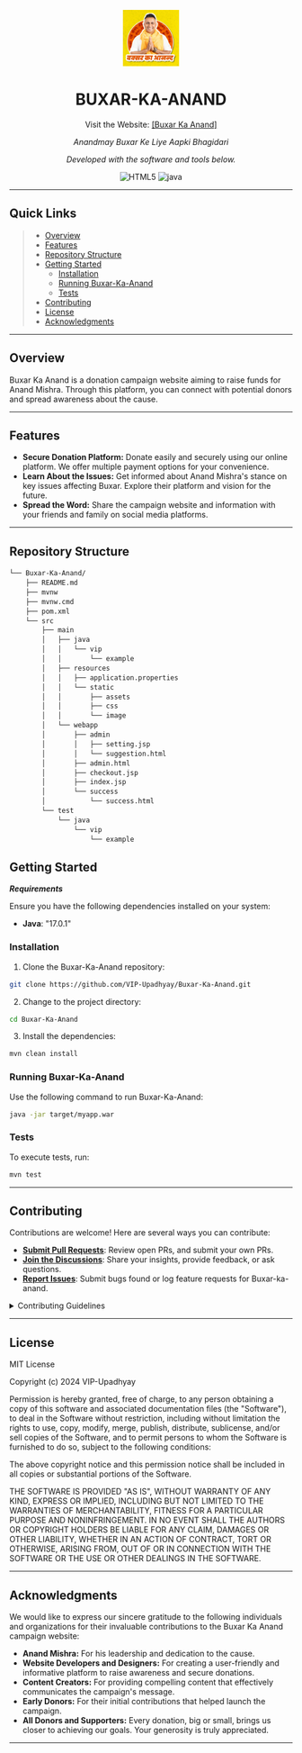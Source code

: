 <p align="center">
  <img src="https://github.com/VIP-Upadhyay/Buxar-Ka-Anand/blob/main/src/main/resources/static/assets/images/background17-h_lvv0kpnz.jpg" width="100" />
</p>
<p align="center">
    <h1 align="center">BUXAR-KA-ANAND</h1>
    <p align="center">Visit the Website: <a href="https://buxarkaanand.com">[Buxar Ka Anand]</a></p>
</p>
<p align="center">
    <em>Anandmay Buxar
Ke Liye Aapki Bhagidari</em>
</p>

<p align="center">
		<em>Developed with the software and tools below.</em>
</p>
<p align="center">
	<img src="https://img.shields.io/badge/HTML5-E34F26.svg?style=flat&logo=HTML5&logoColor=white" alt="HTML5">
	<img src="https://img.shields.io/badge/java-%23ED8B00.svg?style=flat&logo=openjdk&logoColor=white" alt="java">
</p>
<hr>

##  Quick Links

> - [ Overview](#-overview)
> - [ Features](#-features)
> - [ Repository Structure](#-repository-structure)
> - [ Getting Started](#-getting-started)
>   - [ Installation](#-installation)
>   - [ Running Buxar-Ka-Anand](#-running-Buxar-Ka-Anand)
>   -  [ Tests](#-tests)
> - [ Contributing](#-contributing)
> - [ License](#-license)
> - [ Acknowledgments](#-acknowledgments)

---

##  Overview

Buxar Ka Anand is a donation campaign website aiming to raise funds for Anand Mishra.  Through this platform, you can connect with potential donors and spread awareness about the cause.

---

##  Features

* **Secure Donation Platform:** Donate easily and securely using our online platform. We offer multiple payment options for your convenience.
* **Learn About the Issues:** Get informed about Anand Mishra's stance on key issues affecting Buxar. Explore their platform and vision for the future.
* **Spread the Word:** Share the campaign website and information with your friends and family on social media platforms.

---

##  Repository Structure

```sh
└── Buxar-Ka-Anand/
    ├── README.md
    ├── mvnw
    ├── mvnw.cmd
    ├── pom.xml
    └── src
        ├── main
        │   ├── java
        │   │   └── vip
        │   │       └── example
        │   ├── resources
        │   │   ├── application.properties
        │   │   └── static
        │   │       ├── assets
        │   │       ├── css
        │   │       └── image
        │   └── webapp
        │       ├── admin
        │       │   ├── setting.jsp
        │       │   └── suggestion.html
        │       ├── admin.html
        │       ├── checkout.jsp
        │       ├── index.jsp
        │       └── success
        │           └── success.html
        └── test
            └── java
                └── vip
                    └── example
```


##  Getting Started

***Requirements***

Ensure you have the following dependencies installed on your system:

* **Java**: "17.0.1"

###  Installation

1. Clone the Buxar-Ka-Anand repository:

```sh
git clone https://github.com/VIP-Upadhyay/Buxar-Ka-Anand.git
```

2. Change to the project directory:

```sh
cd Buxar-Ka-Anand
```

3. Install the dependencies:

```sh
mvn clean install
```

###  Running Buxar-Ka-Anand

Use the following command to run Buxar-Ka-Anand:

```sh
java -jar target/myapp.war
```

###  Tests

To execute tests, run:

```sh
mvn test
```

---

##  Contributing

Contributions are welcome! Here are several ways you can contribute:

- **[Submit Pull Requests](https://github.com/VIP-Upadhyay/Buxar-Ka-Anand.git/blob/main/CONTRIBUTING.md)**: Review open PRs, and submit your own PRs.
- **[Join the Discussions](https://github.com/VIP-Upadhyay/Buxar-Ka-Anand.git/discussions)**: Share your insights, provide feedback, or ask questions.
- **[Report Issues](https://github.com/VIP-Upadhyay/Buxar-Ka-Anand.git/issues)**: Submit bugs found or log feature requests for Buxar-ka-anand.

<details closed>
    <summary>Contributing Guidelines</summary>

1. **Fork the Repository**: Start by forking the project repository to your GitHub account.
2. **Clone Locally**: Clone the forked repository to your local machine using a Git client.
   ```sh
   git clone https://github.com/VIP-Upadhyay/Buxar-Ka-Anand.git
   ```
3. **Create a New Branch**: Always work on a new branch, giving it a descriptive name.
   ```sh
   git checkout -b new-feature-x
   ```
4. **Make Your Changes**: Develop and test your changes locally.
5. **Commit Your Changes**: Commit with a clear message describing your updates.
   ```sh
   git commit -m 'Implemented new feature x.'
   ```
6. **Push to GitHub**: Push the changes to your forked repository.
   ```sh
   git push origin new-feature-x
   ```
7. **Submit a Pull Request**: Create a PR against the original project repository. Clearly describe the changes and their motivations.

Once your PR is reviewed and approved, it will be merged into the main branch.

</details>

---

##  License

MIT License

Copyright (c) 2024 VIP-Upadhyay

Permission is hereby granted, free of charge, to any person obtaining a copy
of this software and associated documentation files (the "Software"), to deal
in the Software without restriction, including without limitation the rights
to use, copy, modify, merge, publish, distribute, sublicense, and/or sell
copies of the Software, and to permit persons to whom the Software is
furnished to do so, subject to the following conditions:

The above copyright notice and this permission notice shall be included in all
copies or substantial portions of the Software.

THE SOFTWARE IS PROVIDED "AS IS", WITHOUT WARRANTY OF ANY KIND, EXPRESS OR
IMPLIED, INCLUDING BUT NOT LIMITED TO THE WARRANTIES OF MERCHANTABILITY,
FITNESS FOR A PARTICULAR PURPOSE AND NONINFRINGEMENT. IN NO EVENT SHALL THE
AUTHORS OR COPYRIGHT HOLDERS BE LIABLE FOR ANY CLAIM, DAMAGES OR OTHER
LIABILITY, WHETHER IN AN ACTION OF CONTRACT, TORT OR OTHERWISE, ARISING FROM,
OUT OF OR IN CONNECTION WITH THE SOFTWARE OR THE USE OR OTHER DEALINGS IN THE
SOFTWARE.

---

##  Acknowledgments

We would like to express our sincere gratitude to the following individuals and organizations for their invaluable contributions to the Buxar Ka Anand campaign website:

* **Anand Mishra:**  For his leadership and dedication to the cause.
* **Website Developers and Designers:**  For creating a user-friendly and informative platform to raise awareness and secure donations.
* **Content Creators:**  For providing compelling content that effectively communicates the campaign's message.
* **Early Donors:**  For their initial contributions that helped launch the campaign.
* **All Donors and Supporters:**  Every donation, big or small, brings us closer to achieving our goals.  Your generosity is truly appreciated.

---
